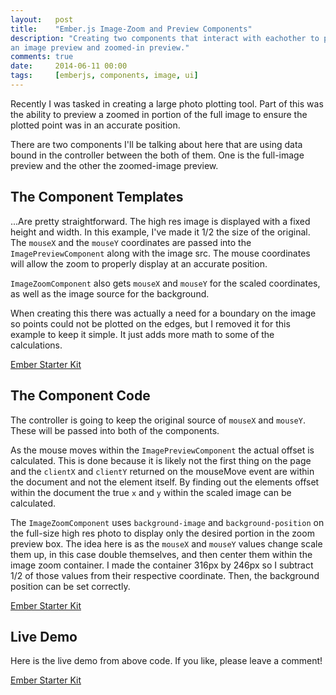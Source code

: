 ```yaml
---
layout:   post
title:    "Ember.js Image-Zoom and Preview Components"
description: "Creating two components that interact with eachother to provide
an image preview and zoomed-in preview."
comments: true
date:     2014-06-11 00:00
tags:     [emberjs, components, image, ui]
---
```


Recently I was tasked in creating a large photo plotting tool. Part of this was the ability to preview a zoomed in portion of the full image to ensure the plotted point was in an accurate position.

There are two components I'll be talking about here that are using data bound in the controller between the both of them. One is the full-image preview and the other the zoomed-image preview.

## The Component Templates

...Are pretty straightforward. The high res image is displayed with a fixed height and width. In this example, I've made it 1/2 the size of the original. The `mouseX` and the `mouseY` coordinates are passed into the `ImagePreviewComponent` along with the image src. The mouse coordinates will allow the zoom to properly display at an accurate position.

`ImageZoomComponent` also gets `mouseX` and `mouseY` for the scaled coordinates, as well as the image source for the background.

When creating this there was actually a need for a boundary on the image so points could not be plotted on the edges, but I removed it for this example to keep it simple. It just adds more math to some of the calculations.


<a class="jsbin-embed" href="http://emberjs.jsbin.com/puhul/16/embed?html">Ember Starter Kit</a><script src="http://static.jsbin.com/js/embed.js"></script>


## The Component Code

The controller is going to keep the original source of `mouseX` and `mouseY`. These will be passed into both of the components.

As the mouse moves within the `ImagePreviewComponent` the actual offset is calculated. This is done because it is likely not the first thing on the page and the `clientX` and `clientY` returned on the mouseMove event are within the document and not the element itself. By finding out the elements offset within the document the true `x` and `y` within the scaled image can be calculated.

The `ImageZoomComponent` uses `background-image` and `background-position` on the full-size high res photo to display only the desired portion in the zoom preview box. The idea here is as the `mouseX` and `mouseY` values change scale them up, in this case double themselves, and then center them within the image zoom container. I made the container 316px by 246px so I subtract 1/2 of those values from their respective coordinate. Then, the background position can be set correctly.


<a class="jsbin-embed" href="http://emberjs.jsbin.com/puhul/16/embed?js">Ember Starter Kit</a><script src="http://static.jsbin.com/js/embed.js"></script>


## Live Demo

Here is the live demo from above code. If you like, please leave a comment!


<a class="jsbin-embed" href="http://emberjs.jsbin.com/puhul/16/embed?output">Ember Starter Kit</a><script src="http://static.jsbin.com/js/embed.js"></script>

